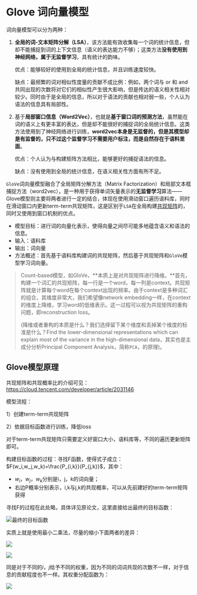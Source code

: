 # Glove 词向量模型

词向量模型可以分为两种：

1. **全局的词-文本矩阵分解（LSA）**，该方法能有效收集每一个词的统计信息，但却不能捕捉到词的上下文信息（语义的表达能力不够）；这类方法**没有使用到神经网络，属于无监督学习**，具有统计的韵味。

   优点：能够较好的使用到全局的统计信息，并且训练速度较快。

   缺点：最频繁的词对相似性度量的贡献不成比例：例如，两个词与 or 和 and 共同出现的次数将对它们的相似性产生很大影响，但是传达的语义相关性相对较少。同时由于是全局的信息，所以对于语法的贡献也相对弱一些，个人认为语法的信息具有局部性。

2. 基于**局部窗口信息（Word2Vec）**，也就是**基于窗口词的预测方法**，虽然能在词的语义上有更丰富的表达，但是却不能很好的捕捉词的全局统计信息。这类方法使用到了神经网络进行训练，**word2vec本身是无监督的，但是其模型却是有监督的，只不过这个监督学习不需要用户标注，而是自然存在于语料里面**。

   优点：个人认为与构建矩阵方法相比，能够更好的捕捉语法的信息。

   缺点：没有使用到全局的统计信息，在语义相关性方面有所不足。

`GloVe`词向量模型融合了全局矩阵分解方法（Matrix Factorization）和局部文本框捕捉方法（word2vec），是一种用于获得单词矢量表示的**无监督学习**算法——Glove模型则主要将两者进行一定的结合，体现在使用滑动窗口遍历语料库，同时在滑动窗口内更新term-term共现矩阵，这是区别于`LSA`在全局构建[共现矩阵](https://cloud.tencent.com/developer/article/2031146)的，同时又使用到窗口机制的优点。

- 模型目标：进行词的向量化表示，使得向量之间尽可能多地蕴含语义和语法的信息。
- 输入：语料库
- 输出：词向量
- 方法概述：首先基于语料库构建词的共现矩阵，然后基于共现矩阵和`GloVe`模型学习词向量。

> Count-based模型，如GloVe，**本质上是对共现矩阵进行降维。**首先，构建一个词汇的共现矩阵，每一行是一个word，每一列是context。共现矩阵就是计算每个word在每个context出现的频率。由于context是多种词汇的组合，其维度非常大，我们希望像network embedding一样，在context的维度上降维，学习word的低维表示。这一过程可以视为共现矩阵的重构问题，即reconstruction loss。
>
> (降维或者重构的本质是什么？我们选择留下某个维度和丢掉某个维度的标准是什么？Find the lower-dimensional representations which can explain most of the variance in the high-dimensional data，其实也是主成分分析Principal Component Analysis，简称`PCA`，的原理)。

## Glove模型原理

共现矩阵和共现概率比的介绍可见：https://cloud.tencent.com/developer/article/2031146

模型流程：

1）创建term-term共现矩阵

2）依据目标函数进行训练，降低loss

对于term-term共现矩阵只需要定义好窗口大小，语料库等，不同的遍历更新矩阵即可。

构建目标函数的过程：寻找F函数，使得式子成立：$F(w_i,w_j,w_k)=\frac{P_{i,k}}{P_{j,k}}$，其中：

- $w_i$，$w_j$，$w_k$分别是i，j，k的词向量；
- 右边P概率分别表示，i,k与j,k的共现概率，可以从先前建好的term-term矩阵获得

寻找F的过程在此处略，具体详见原论文，这里直接给出最终的目标函数：

![最终的目标函数](https://pic3.zhimg.com/80/v2-64c75191a707e7838c74a787d96202ba_720w.jpg)

实质上就是使用最小二乘法，尽量的缩小下面两者的差异：

![](https://pic1.zhimg.com/80/v2-3c29eeb569ff1c1dae9ef3cf2aabc994_720w.png)

![](https://pic2.zhimg.com/80/v2-796b198c7212e8393771ad8ce648f3dd_720w.png)

同是对于不同的$i$，$j$给予不同的权重，因为不同的词词共现的次数不一样，对于信息的贡献程度也不一样。其权重分配函数为：

![](https://pic3.zhimg.com/80/v2-10dd27b6c2846de37fc92e0b40425cc6_720w.jpg)